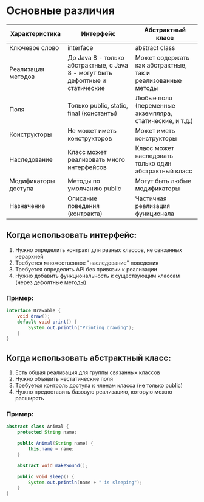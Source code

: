 # Основные различия

| Характеристика       | Интерфейс                                                                     | Абстрактный класс                                           |
| -------------------- | ----------------------------------------------------------------------------- | ----------------------------------------------------------- |
| Ключевое слово       | interface                                                                     | abstract class                                              |
| Реализация методов   | До Java 8 - только абстрактные, с Java 8 - могут быть дефолтные и статические | Может содержать как абстрактные, так и реализованные методы |
| Поля                 | Только public, static, final (константы)                                      | Любые поля (переменные экземпляра, статические, и т.д.)     |
| Конструкторы         | Не может иметь конструкторов                                                  | Может иметь конструкторы                                    |
| Наследование         | Класс может реализовать много интерфейсов                                     | Класс может наследовать только один абстрактный класс       |
| Модификаторы доступа | Методы по умолчанию public                                                    | Могут быть любые модификаторы                               |
| Назначение           | Описание поведения (контракта)                                                | Частичная реализация функционала                            |
## Когда использовать интерфейс:
1. Нужно определить контракт для разных классов, не связанных иерархией
2. Требуется множественное "наследование" поведения
3. Требуется определить API без привязки к реализации
4. Нужно добавить функциональность к существующим классам (через дефолтные методы)
### Пример:
```java
interface Drawable {
	void draw();
	default void print() {
		System.out.println("Printing drawing");
	}
}
```
## Когда использовать абстрактный класс:
1. Есть общая реализация для группы связанных классов
2. Нужно объявить нестатические поля
3. Требуется контроль доступа к членам класса (не только public)
4. Нужно предоставить базовую реализацию, которую можно расширять
### Пример:
```java
abstract class Animal {
	protected String name;

	public Animal(String name) {
		this.name = name;
	}

	abstract void makeSound();

	public void sleep() {
		System.out.println(name + " is sleeping");
	}
}
```
